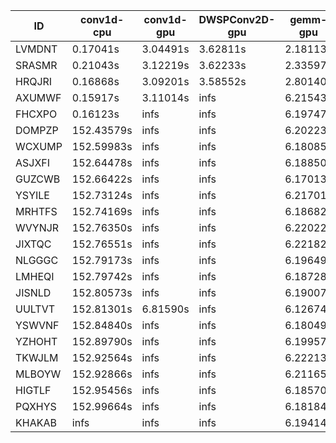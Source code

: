 |ID|conv1d-cpu|conv1d-gpu|DWSPConv2D-gpu|gemm-gpu|avg|
|-|-|-|-|-|-|
|LVMDNT|0.17041s|3.04491s|3.62811s|2.18113s|2.25614s|
|SRASMR|0.21043s|3.12219s|3.62233s|2.33597s|2.32273s|
|HRQJRI|0.16868s|3.09201s|3.58552s|2.80140s|2.41190s|
|AXUMWF|0.15917s|3.11014s|infs|6.21543s|infs|
|FHCXPO|0.16123s|infs|infs|6.19747s|infs|
|DOMPZP|152.43579s|infs|infs|6.20223s|infs|
|WCXUMP|152.59983s|infs|infs|6.18085s|infs|
|ASJXFI|152.64478s|infs|infs|6.18850s|infs|
|GUZCWB|152.66422s|infs|infs|6.17013s|infs|
|YSYILE|152.73124s|infs|infs|6.21701s|infs|
|MRHTFS|152.74169s|infs|infs|6.18682s|infs|
|WVYNJR|152.76350s|infs|infs|6.22022s|infs|
|JIXTQC|152.76551s|infs|infs|6.22182s|infs|
|NLGGGC|152.79173s|infs|infs|6.19649s|infs|
|LMHEQI|152.79742s|infs|infs|6.18728s|infs|
|JISNLD|152.80573s|infs|infs|6.19007s|infs|
|UULTVT|152.81301s|6.81590s|infs|6.12674s|infs|
|YSWVNF|152.84840s|infs|infs|6.18049s|infs|
|YZHOHT|152.89790s|infs|infs|6.19957s|infs|
|TKWJLM|152.92564s|infs|infs|6.22213s|infs|
|MLBOYW|152.92866s|infs|infs|6.21165s|infs|
|HIGTLF|152.95456s|infs|infs|6.18570s|infs|
|PQXHYS|152.99664s|infs|infs|6.18184s|infs|
|KHAKAB|infs|infs|infs|6.19414s|infs|
